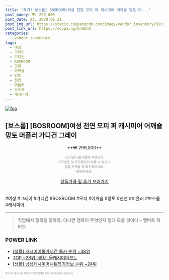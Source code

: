 ```yaml
--- 
title: "특가! 보스룸/ BOSROOM/여성 천연 모피 퍼 캐시미어 어깨숄 망토 머..." 
post_money: ₩. 299,000 
post_date: dt. 2020.01.31 
post_img_url: https://static.coupangcdn.com/image/vendor_inventory/58c1/856da61cc171baf708cadb01dc9a527e9b0d7059d9f3de013858ca32a169.jpg 
post_link_url: https://coupa.ng/bnGmhX 
categories: 
  - vendor_inventory 
tags: 
  - 여성 
  - 그레이 
  - 가디건 
  - BOSROOM 
  - 모피 
  - 어깨숄 
  - 망토 
  - 천연 
  - 머플러 
  - 보스룸 
  - 캐시미어 
--- 
```

[![foo](https://static.coupangcdn.com/image/vendor_inventory/58c1/856da61cc171baf708cadb01dc9a527e9b0d7059d9f3de013858ca32a169.jpg)](https://coupa.ng/bnGmhX) 

## [보스룸] [BOSROOM]여성 천연 모피 퍼 캐시미어 어깨숄 망토 머플러 가디건 그레이 
<p style="text-align: center;">**₩ 299,000**</p> 
<p style="text-align: center;"><span style="color: #898c8f; font-family: Georgia,Times,serif; font-size: 0.75em;">2020년01월31일에 작성되어, <br>가격변동 및 추가할인이 있을 수 있으니,<br> 상품 가격을 꼭!확인해주세요.<br>행복하세요~</span> 
</p>	 
<div markdown="0" style="text-align: center;"><a href="https://coupa.ng/bnGmhX" class="btn btn--success">상품가격 및 후기 보러가기</a></div> 
<br><br> 
  #여성 #그레이 #가디건 #BOSROOM #모피 #어깨숄 #망토 #천연 #머플러 #보스룸 #캐시미어 
<hr> 

> 직업에서 행복을 찾아라. 아니면 행복이 무엇인지 절대 모를 것이다 – 엘버트 허버드 


### POWER LINK

* <a href="https://blog.naver.com/sakai111/221785349543" target="_blank"> [생활] 캐시미어롱가디건 특가 순위 ~38위</a>
* <a href="https://blog.naver.com/fasyy4321/221782380706" target="_blank"> TOP ~26위 [생활] 울캐시미어코트</a>
* <a href="https://blog.naver.com/fasyy4321/221773584184" target="_blank"> [생활] 남성캐시미어니트특가정보 순위 ~24위</a>

<span style="color: #898c8f; font-family: Georgia,Times,serif; font-size: 0.55em;">파트너스활동으로 작성자에게 일정액의 커미션이 제공될수 있습니다.</span> 

